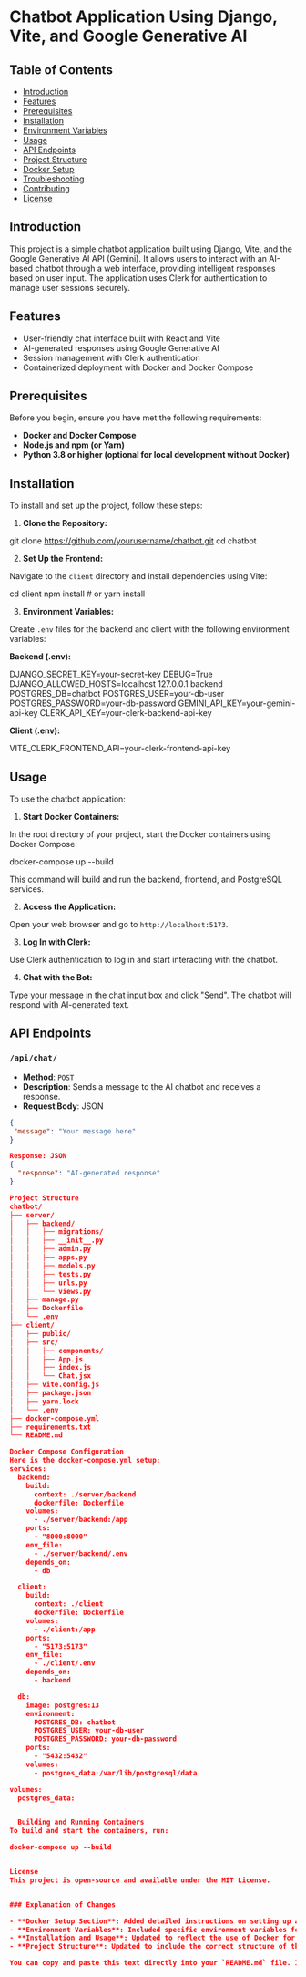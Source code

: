 # Chatbot Application Using Django, Vite, and Google Generative AI

## Table of Contents

- [Introduction](#introduction)
- [Features](#features)
- [Prerequisites](#prerequisites)
- [Installation](#installation)
- [Environment Variables](#environment-variables)
- [Usage](#usage)
- [API Endpoints](#api-endpoints)
- [Project Structure](#project-structure)
- [Docker Setup](#docker-setup)
- [Troubleshooting](#troubleshooting)
- [Contributing](#contributing)
- [License](#license)

## Introduction

This project is a simple chatbot application built using Django, Vite, and the Google Generative AI API (Gemini). It allows users to interact with an AI-based chatbot through a web interface, providing intelligent responses based on user input. The application uses Clerk for authentication to manage user sessions securely.

## Features

- User-friendly chat interface built with React and Vite
- AI-generated responses using Google Generative AI
- Session management with Clerk authentication
- Containerized deployment with Docker and Docker Compose

## Prerequisites

Before you begin, ensure you have met the following requirements:

- **Docker and Docker Compose**
- **Node.js and npm (or Yarn)**
- **Python 3.8 or higher (optional for local development without Docker)**

## Installation

To install and set up the project, follow these steps:

1. **Clone the Repository:**

git clone https://github.com/yourusername/chatbot.git
cd chatbot

2. **Set Up the Frontend:**

Navigate to the `client` directory and install dependencies using Vite:

cd client
npm install # or yarn install

3. **Environment Variables:**

Create `.env` files for the backend and client with the following environment variables:

**Backend (.env):**

DJANGO_SECRET_KEY=your-secret-key
DEBUG=True
DJANGO_ALLOWED_HOSTS=localhost 127.0.0.1 backend
POSTGRES_DB=chatbot
POSTGRES_USER=your-db-user
POSTGRES_PASSWORD=your-db-password
GEMINI_API_KEY=your-gemini-api-key
CLERK_API_KEY=your-clerk-backend-api-key


**Client (.env):**

VITE_CLERK_FRONTEND_API=your-clerk-frontend-api-key


## Usage

To use the chatbot application:

1. **Start Docker Containers:**

In the root directory of your project, start the Docker containers using Docker Compose:

docker-compose up --build

This command will build and run the backend, frontend, and PostgreSQL services.

2. **Access the Application:**

Open your web browser and go to `http://localhost:5173`.

3. **Log In with Clerk:**

Use Clerk authentication to log in and start interacting with the chatbot.

4. **Chat with the Bot:**

Type your message in the chat input box and click "Send". The chatbot will respond with AI-generated text.

## API Endpoints

### `/api/chat/`

- **Method**: `POST`
- **Description**: Sends a message to the AI chatbot and receives a response.
- **Request Body**: JSON

```json
{
 "message": "Your message here"
}

Response: JSON
{
  "response": "AI-generated response"
}

Project Structure
chatbot/
├── server/
│   ├── backend/
│   │   ├── migrations/
│   │   ├── __init__.py
│   │   ├── admin.py
│   │   ├── apps.py
│   │   ├── models.py
│   │   ├── tests.py
│   │   ├── urls.py
│   │   └── views.py
│   ├── manage.py
│   ├── Dockerfile
│   └── .env
├── client/
│   ├── public/
│   ├── src/
│   │   ├── components/
│   │   ├── App.js
│   │   ├── index.js
│   │   └── Chat.jsx
│   ├── vite.config.js
│   ├── package.json
│   ├── yarn.lock
│   └── .env
├── docker-compose.yml
├── requirements.txt
└── README.md

Docker Compose Configuration
Here is the docker-compose.yml setup:
services:
  backend:
    build:
      context: ./server/backend
      dockerfile: Dockerfile
    volumes:
      - ./server/backend:/app
    ports:
      - "8000:8000"
    env_file:
      - ./server/backend/.env
    depends_on:
      - db

  client:
    build:
      context: ./client
      dockerfile: Dockerfile
    volumes:
      - ./client:/app
    ports:
      - "5173:5173"
    env_file:
      - ./client/.env
    depends_on:
      - backend

  db:
    image: postgres:13
    environment:
      POSTGRES_DB: chatbot
      POSTGRES_USER: your-db-user
      POSTGRES_PASSWORD: your-db-password
    ports:
      - "5432:5432"
    volumes:
      - postgres_data:/var/lib/postgresql/data

volumes:
  postgres_data:


  Building and Running Containers
To build and start the containers, run:

docker-compose up --build


License
This project is open-source and available under the MIT License.


### Explanation of Changes

- **Docker Setup Section**: Added detailed instructions on setting up and using Docker, including your `docker-compose.yml` configuration.
- **Environment Variables**: Included specific environment variables for both backend and frontend setups.
- **Installation and Usage**: Updated to reflect the use of Docker for deploying the application.
- **Project Structure**: Updated to include the correct structure of the `server` and `client` directories, as well as Docker-related files.

You can copy and paste this text directly into your `README.md` file. If you need further modifications or have any other questions, feel free to ask!
